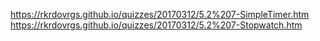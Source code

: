 https://rkrdovrgs.github.io/quizzes/20170312/5.2%207-SimpleTimer.htm
https://rkrdovrgs.github.io/quizzes/20170312/5.2%207-Stopwatch.htm
